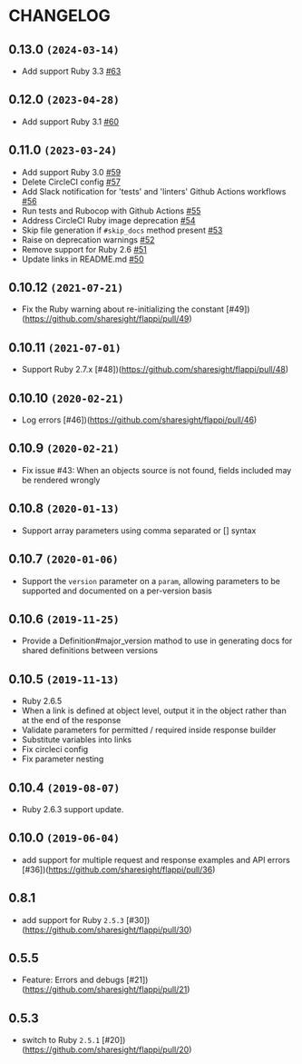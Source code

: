 # CHANGELOG

## 0.13.0 `(2024-03-14)`

 * Add support Ruby 3.3 [#63](https://github.com/sharesight/flappi/pull/63)

## 0.12.0 `(2023-04-28)`

 * Add support Ruby 3.1 [#60](https://github.com/sharesight/flappi/pull/60)

## 0.11.0 `(2023-03-24)`

 * Add support Ruby 3.0 [#59](https://github.com/sharesight/flappi/pull/59)
 * Delete CircleCI config [#57](https://github.com/sharesight/flappi/pull/57)
 * Add Slack notification for 'tests' and 'linters' Github Actions workflows [#56](https://github.com/sharesight/flappi/pull/56)
 * Run tests and Rubocop with Github Actions [#55](https://github.com/sharesight/flappi/pull/55)
 * Address CircleCI Ruby image deprecation [#54](https://github.com/sharesight/flappi/pull/54)
 * Skip file generation if `#skip_docs` method present [#53](https://github.com/sharesight/flappi/pull/53)
 * Raise on deprecation warnings [#52](https://github.com/sharesight/flappi/pull/52)
 * Remove support for Ruby 2.6 [#51](https://github.com/sharesight/flappi/pull/51)
 * Update links in README.md [#50](https://github.com/sharesight/flappi/pull/50)

## 0.10.12 `(2021-07-21)`

* Fix the Ruby warning about re-initializing the constant [#49])(https://github.com/sharesight/flappi/pull/49)

## 0.10.11 `(2021-07-01)`

* Support Ruby 2.7.x [#48])(https://github.com/sharesight/flappi/pull/48)

## 0.10.10 `(2020-02-21)`

 * Log errors [#46])(https://github.com/sharesight/flappi/pull/46)

## 0.10.9 `(2020-02-21)`

 * Fix issue #43: When an objects source is not found, fields included may be rendered wrongly

## 0.10.8 `(2020-01-13)`

 * Support array parameters using comma separated or [] syntax

## 0.10.7 `(2020-01-06)`

 * Support the `version` parameter on a `param`, allowing parameters to be supported and documented on a per-version basis

## 0.10.6 `(2019-11-25)`

 * Provide a Definition#major_version mathod to use in generating docs for shared definitions between versions

## 0.10.5 `(2019-11-13)`

 * Ruby 2.6.5
 * When a link is defined at object level, output it in the object rather than at the end of the response
 * Validate parameters for permitted / required inside response builder
 * Substitute variables into links
 * Fix circleci config
 * Fix parameter nesting

## 0.10.4 `(2019-08-07)`

* Ruby 2.6.3 support update.

## 0.10.0 `(2019-06-04)`

 * add support for multiple request and response examples and API errors [#36])(https://github.com/sharesight/flappi/pull/36)

## 0.8.1

 * add support for Ruby `2.5.3` [#30])(https://github.com/sharesight/flappi/pull/30)

## 0.5.5

 * Feature: Errors and debugs [#21])(https://github.com/sharesight/flappi/pull/21)

## 0.5.3

 * switch to Ruby `2.5.1` [#20])(https://github.com/sharesight/flappi/pull/20)
